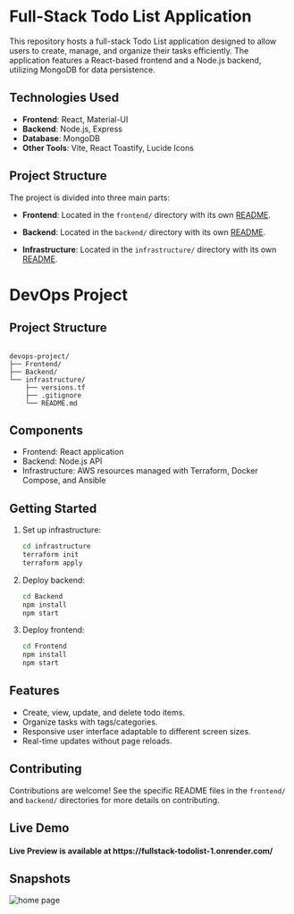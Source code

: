 

# Full-Stack Todo List Application

This repository hosts a full-stack Todo List application designed to allow users to create, manage, and organize their tasks efficiently. The application features a React-based frontend and a Node.js backend, utilizing MongoDB for data persistence.

## Technologies Used

- **Frontend**: React, Material-UI
- **Backend**: Node.js, Express
- **Database**: MongoDB
- **Other Tools**: Vite, React Toastify, Lucide Icons

## Project Structure

The project is divided into three main parts:
- **Frontend**: Located in the `frontend/` directory with its own [README](frontend/README.md).
- **Backend**: Located in the `backend/` directory with its own [README](backend/README.md).

- **Infrastructure**: Located in the `infrastructure/` directory with its own [README](infrastructure/README.md).

# DevOps Project

## Project Structure
```

devops-project/
├── Frontend/
├── Backend/
└── infrastructure/
    ├── versions.tf
    ├── .gitignore
    └── README.md
```

## Components
- Frontend: React application
- Backend: Node.js API
- Infrastructure: AWS resources managed with Terraform, Docker Compose, and Ansible

## Getting Started
1. Set up infrastructure:
   ```bash
   cd infrastructure
   terraform init
   terraform apply
   ```

2. Deploy backend:
   ```bash
   cd Backend
   npm install
   npm start
   ```

3. Deploy frontend:
   ```bash
   cd Frontend
   npm install
   npm start
   ```

## Features

- Create, view, update, and delete todo items.
- Organize tasks with tags/categories.
- Responsive user interface adaptable to different screen sizes.
- Real-time updates without page reloads.

## Contributing

Contributions are welcome! See the specific README files in the `frontend/` and `backend/` directories for more details on contributing.

## Live Demo

<h4 align="left">Live Preview is available at https://fullstack-todolist-1.onrender.com/</h4>

## Snapshots

<img src="./Frontend/src/assets/home-snapshot.png" alt="home page"/>
